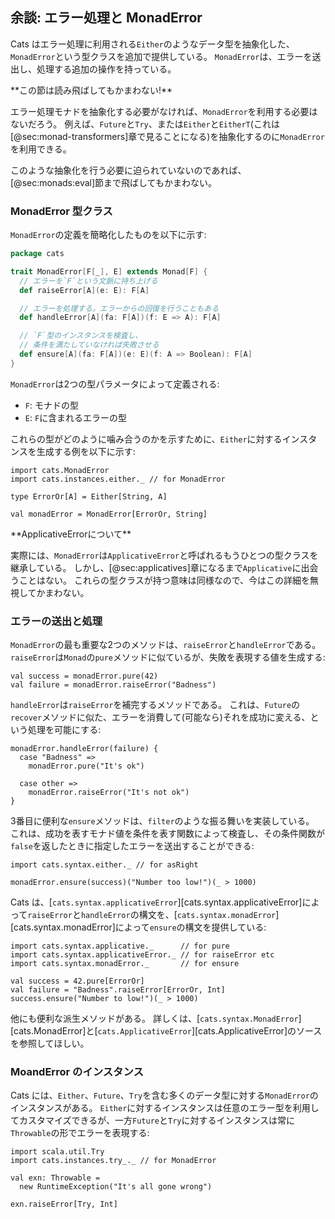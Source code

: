 ## 余談: エラー処理と MonadError

Cats はエラー処理に利用される`Either`のようなデータ型を抽象化した、`MonadError`という型クラスを追加で提供している。
`MonadError`は、エラーを送出し、処理する追加の操作を持っている。

<div class="callout callout-info">
**この節は読み飛ばしてもかまわない!**

エラー処理モナドを抽象化する必要がなければ、`MonadError`を利用する必要はないだろう。
例えば、`Future`と`Try`、または`Either`と`EitherT`(これは[@sec:monad-transformers]章で見ることになる)を抽象化するのに`MonadError`を利用できる。

このような抽象化を行う必要に迫られていないのであれば、[@sec:monads:eval]節まで飛ばしてもかまわない。
</div>

### MonadError 型クラス

`MonadError`の定義を簡略化したものを以下に示す:

```scala
package cats

trait MonadError[F[_], E] extends Monad[F] {
  // エラーを`F`という文脈に持ち上げる
  def raiseError[A](e: E): F[A]

  // エラーを処理する。エラーからの回復を行うこともある
  def handleError[A](fa: F[A])(f: E => A): F[A]

  // `F`型のインスタンスを検査し、
  // 条件を満たしていなければ失敗させる
  def ensure[A](fa: F[A])(e: E)(f: A => Boolean): F[A]
}
```

`MonadError`は2つの型パラメータによって定義される:

- `F`: モナドの型
- `E`: `F`に含まれるエラーの型

これらの型がどのように噛み合うのかを示すために、`Either`に対するインスタンスを生成する例を以下に示す:

```tut:book:silent
import cats.MonadError
import cats.instances.either._ // for MonadError

type ErrorOr[A] = Either[String, A]

val monadError = MonadError[ErrorOr, String]
```

<div class="callout callout-warning">
**ApplicativeErrorについて**

実際には、`MonadError`は`ApplicativeError`と呼ばれるもうひとつの型クラスを継承している。
しかし、[@sec:applicatives]章になるまで`Applicative`に出会うことはない。
これらの型クラスが持つ意味は同様なので、今はこの詳細を無視してかまわない。
</div>

### エラーの送出と処理

`MonadError`の最も重要な2つのメソッドは、`raiseError`と`handleError`である。
`raiseError`は`Monad`の`pure`メソッドに似ているが、失敗を表現する値を生成する:

```tut:book
val success = monadError.pure(42)
val failure = monadError.raiseError("Badness")
```

`handleError`は`raiseError`を補完するメソッドである。
これは、`Future`の`recover`メソッドに似た、エラーを消費して(可能なら)それを成功に変える、という処理を可能にする:

```tut:book
monadError.handleError(failure) {
  case "Badness" =>
    monadError.pure("It's ok")

  case other =>
    monadError.raiseError("It's not ok")
}
```

3番目に便利な`ensure`メソッドは、`filter`のような振る舞いを実装している。
これは、成功を表すモナド値を条件を表す関数によって検査し、その条件関数が`false`を返したときに指定したエラーを送出することができる:

```tut:book:silent
import cats.syntax.either._ // for asRight
```

```tut:book
monadError.ensure(success)("Number too low!")(_ > 1000)
```

Cats は、[`cats.syntax.applicativeError`][cats.syntax.applicativeError]によって`raiseError`と`handleError`の構文を、[`cats.syntax.monadError`][cats.syntax.monadError]によって`ensure`の構文を提供している:

```tut:book:silent
import cats.syntax.applicative._      // for pure
import cats.syntax.applicativeError._ // for raiseError etc
import cats.syntax.monadError._       // for ensure
```

```tut:book
val success = 42.pure[ErrorOr]
val failure = "Badness".raiseError[ErrorOr, Int]
success.ensure("Number to low!")(_ > 1000)
```

他にも便利な派生メソッドがある。
詳しくは、[`cats.syntax.MonadError`][cats.MonadError]と[`cats.ApplicativeError`][cats.ApplicativeError]のソースを参照してほしい。

### MoandError のインスタンス

Cats には、`Either`、`Future`、`Try`を含む多くのデータ型に対する`MonadError`のインスタンスがある。
`Either`に対するインスタンスは任意のエラー型を利用してカスタマイズできるが、一方`Future`と`Try`に対するインスタンスは常に`Throwable`の形でエラーを表現する:

```tut:book:silent
import scala.util.Try
import cats.instances.try_._ // for MonadError

val exn: Throwable =
  new RuntimeException("It's all gone wrong")
```

```tut:book
exn.raiseError[Try, Int]
```
